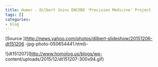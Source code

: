 ```yaml
---
title: Humor - Dilbert Joins ENCODE 'Precision Medicine' Project
tags: []
categories:
- blog
---
```

[Source ](http://news.yahoo.com/photos/dilbert-slideshow/20151206-dt151206
-jpg-photo-050654441.html)\-
<!--more-->

![dt151207](http://www.homolog.us/blogs/wp-
content/uploads/2015/12/dt151207-300x94.gif)

